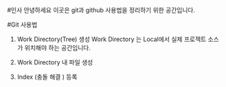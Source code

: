#인사
안녕하세요 이곳은 git과 github 사용법을 정리하기 위한 공간입니다.

#Git 사용법

1. Work Directory(Tree) 생성
 Work Directory 는 Local에서 실제 프로젝트 소스가 위치해야 하는 공간입니다.
 
2. Work Directory 내 파일 생성

3. Index (충돌 해결 ) 등록
